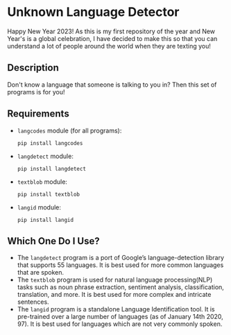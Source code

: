 # Unknown Language Detector

Happy New Year 2023! As this is my first repository of the year and New Year's is a global celebration, I have decided to make this so that you can understand a lot of people around the world when they are texting you!

## Description

Don't know a language that someone is talking to you in? Then this set of programs is for you!

## Requirements

- `langcodes` module (for all programs):
  
  ```
  pip install langcodes
  ```

- `langdetect` module:
  
  ```
  pip install langdetect
  ```
  
- `textblob` module:
  
  ```
  pip install textblob
  ```
  
- `langid` module:
  
  ```
  pip install langid
  ```

## Which One Do I Use?

- The `langdetect` program is a port of Google’s language-detection library that supports 55 languages. It is best used for more common languages that are spoken.
- The `textblob` program is used for natural language processing(NLP) tasks such as noun phrase extraction, sentiment analysis, classification, translation, and more. It is best used for more complex and intricate sentences.
- The `langid` program is a standalone Language Identification tool. It is pre-trained over a large number of languages (as of January 14th 2020, 97). It is best used for languages which are not very commonly spoken.
